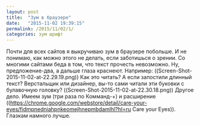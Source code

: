 ```yaml
---
layout: post
title:  "Зум в браузере"
date:   "2015-11-02 19:39:15"
permalink: /2015/11/02/1/
categories: зум шрифт
---
```

Почти для всех сайтов я выкручиваю зум в браузере побольше. И не понимаю, как можно этого не делать, если заботишься о зрении. Со многими сайтами беда в том, что текст прочесть невозможно. Ну, предложение-два, а дальше глаза краснеют. Например:
((Screen-Shot-2015-11-02-at-22.29.19.png))
Как это читать? А если запостили длинный текст? Верстальщик или дизайнер, вы-то сами читали эти буковки с булавочную головку?
((Screen-Shot-2015-11-02-at-22.30.18.png))
Другое дело. Имеем зум (три раза по Комманд-+) и расширение ((https://chrome.google.com/webstore/detail/care-your-eyes/fidmpnedniahpnkeomejhnepmbdamlhl?hl=ru Care your Eyes)). Глазкам намного лучше.
 



